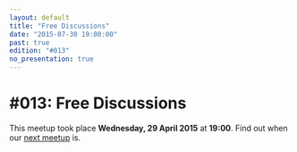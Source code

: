 ```yaml
---
layout: default
title: "Free Discussions"
date: "2015-07-30 19:00:00"
past: true
edition: "#013"
no_presentation: true
---
```


<div class="description">
  <h1><span class="edition-number">#013</span>: Free Discussions</h1>
  <p>This meetup took place <strong>Wednesday, 29 April 2015</strong> at <strong>19:00</strong>.
    Find out when our <a href="/next">next meetup</a> is.</p>
</div>

<div class="clear-fix"></div>
